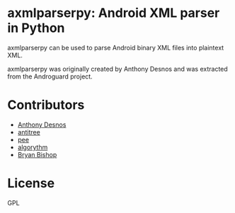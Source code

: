axmlparserpy: Android XML parser in Python
==============================

axmlparserpy can be used to parse Android binary XML files into plaintext XML.

axmlparserpy was originally created by Anthony Desnos and was extracted from
the Androguard project.

# Contributors

* [Anthony Desnos](mailto:anthony.desnos@gmail.com)
* [antitree](mailto:antitree@gmail.com)
* [pee](mailto:pee@erkkila.org)
* [algorythm](mailto:algorythm@gmail.com)
* [Bryan Bishop](https://github.com/kanzure)

# License

GPL
